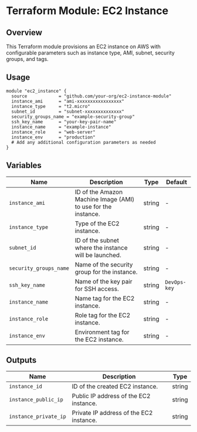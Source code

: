 # Terraform Module: EC2 Instance

## Overview

This Terraform module provisions an EC2 instance on AWS with configurable parameters such as instance type, AMI, subnet, security groups, and tags.

## Usage

```
module "ec2_instance" {
  source            = "github.com/your-org/ec2-instance-module"
  instance_ami      = "ami-xxxxxxxxxxxxxxxxx"
  instance_type     = "t2.micro"
  subnet_id         = "subnet-xxxxxxxxxxxxxx"
  security_groups_name = "example-security-group"
  ssh_key_name      = "your-key-pair-name"
  instance_name     = "example-instance"
  instance_role     = "web-server"
  instance_env      = "production"
  # Add any additional configuration parameters as needed
}
```

## Variables

| Name                  | Description                                                   | Type   | Default      |
|-----------------------|---------------------------------------------------------------|--------|--------------|
| `instance_ami`        | ID of the Amazon Machine Image (AMI) to use for the instance. | string | -            |
| `instance_type`       | Type of the EC2 instance.                                     | string | -            |
| `subnet_id`           | ID of the subnet where the instance will be launched.         | string | -            |
| `security_groups_name`| Name of the security group for the instance.                  | string | -            |
| `ssh_key_name`        | Name of the key pair for SSH access.                          | string | `DevOps-key` |
| `instance_name`       | Name tag for the EC2 instance.                                | string | -            |
| `instance_role`       | Role tag for the EC2 instance.                                | string | -            |
| `instance_env`        | Environment tag for the EC2 instance.                         | string | -            |

## Outputs

| Name                 | Description                                    | Type   |
|----------------------|------------------------------------------------|--------|
| `instance_id`        | ID of the created EC2 instance.                | string |
| `instance_public_ip` | Public IP address of the EC2 instance.         | string |
| `instance_private_ip`| Private IP address of the EC2 instance.        | string |
